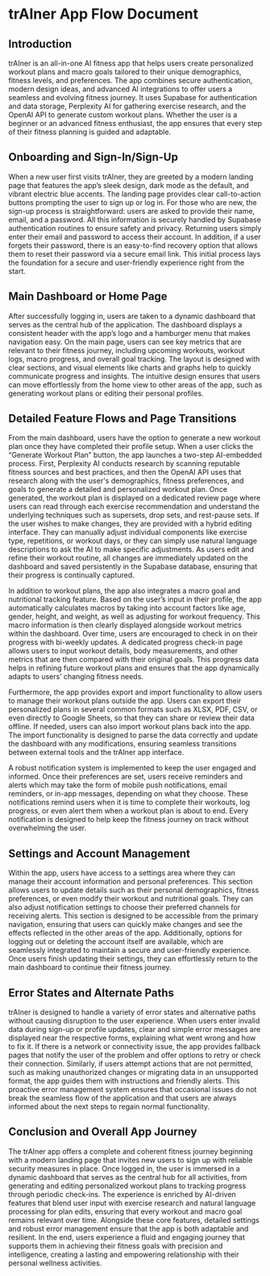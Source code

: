 # trAIner App Flow Document

## Introduction

trAIner is an all-in-one AI fitness app that helps users create personalized workout plans and macro goals tailored to their unique demographics, fitness levels, and preferences. The app combines secure authentication, modern design ideas, and advanced AI integrations to offer users a seamless and evolving fitness journey. It uses Supabase for authentication and data storage, Perplexity AI for gathering exercise research, and the OpenAI API to generate custom workout plans. Whether the user is a beginner or an advanced fitness enthusiast, the app ensures that every step of their fitness planning is guided and adaptable.

## Onboarding and Sign-In/Sign-Up

When a new user first visits trAIner, they are greeted by a modern landing page that features the app’s sleek design, dark mode as the default, and vibrant electric blue accents. The landing page provides clear call-to-action buttons prompting the user to sign up or log in. For those who are new, the sign-up process is straightforward: users are asked to provide their name, email, and a password. All this information is securely handled by Supabase authentication routines to ensure safety and privacy. Returning users simply enter their email and password to access their account. In addition, if a user forgets their password, there is an easy-to-find recovery option that allows them to reset their password via a secure email link. This initial process lays the foundation for a secure and user-friendly experience right from the start.

## Main Dashboard or Home Page

After successfully logging in, users are taken to a dynamic dashboard that serves as the central hub of the application. The dashboard displays a consistent header with the app’s logo and a hamburger menu that makes navigation easy. On the main page, users can see key metrics that are relevant to their fitness journey, including upcoming workouts, workout logs, macro progress, and overall goal tracking. The layout is designed with clear sections, and visual elements like charts and graphs help to quickly communicate progress and insights. The intuitive design ensures that users can move effortlessly from the home view to other areas of the app, such as generating workout plans or editing their personal profiles.

## Detailed Feature Flows and Page Transitions

From the main dashboard, users have the option to generate a new workout plan once they have completed their profile setup. When a user clicks the “Generate Workout Plan” button, the app launches a two-step AI-embedded process. First, Perplexity AI conducts research by scanning reputable fitness sources and best practices, and then the OpenAI API uses that research along with the user's demographics, fitness preferences, and goals to generate a detailed and personalized workout plan. Once generated, the workout plan is displayed on a dedicated review page where users can read through each exercise recommendation and understand the underlying techniques such as supersets, drop sets, and rest-pause sets. If the user wishes to make changes, they are provided with a hybrid editing interface. They can manually adjust individual components like exercise type, repetitions, or workout days, or they can simply use natural language descriptions to ask the AI to make specific adjustments. As users edit and refine their workout routine, all changes are immediately updated on the dashboard and saved persistently in the Supabase database, ensuring that their progress is continually captured.

In addition to workout plans, the app also integrates a macro goal and nutritional tracking feature. Based on the user’s input in their profile, the app automatically calculates macros by taking into account factors like age, gender, height, and weight, as well as adjusting for workout frequency. This macro information is then clearly displayed alongside workout metrics within the dashboard. Over time, users are encouraged to check in on their progress with bi-weekly updates. A dedicated progress check-in page allows users to input workout details, body measurements, and other metrics that are then compared with their original goals. This progress data helps in refining future workout plans and ensures that the app dynamically adapts to users’ changing fitness needs.

Furthermore, the app provides export and import functionality to allow users to manage their workout plans outside the app. Users can export their personalized plans in several common formats such as XLSX, PDF, CSV, or even directly to Google Sheets, so that they can share or review their data offline. If needed, users can also import workout plans back into the app. The import functionality is designed to parse the data correctly and update the dashboard with any modifications, ensuring seamless transitions between external tools and the trAIner app interface.

A robust notification system is implemented to keep the user engaged and informed. Once their preferences are set, users receive reminders and alerts which may take the form of mobile push notifications, email reminders, or in-app messages, depending on what they choose. These notifications remind users when it is time to complete their workouts, log progress, or even alert them when a workout plan is about to end. Every notification is designed to help keep the fitness journey on track without overwhelming the user.

## Settings and Account Management

Within the app, users have access to a settings area where they can manage their account information and personal preferences. This section allows users to update details such as their personal demographics, fitness preferences, or even modify their workout and nutritional goals. They can also adjust notification settings to choose their preferred channels for receiving alerts. This section is designed to be accessible from the primary navigation, ensuring that users can quickly make changes and see the effects reflected in the other areas of the app. Additionally, options for logging out or deleting the account itself are available, which are seamlessly integrated to maintain a secure and user-friendly experience. Once users finish updating their settings, they can effortlessly return to the main dashboard to continue their fitness journey.

## Error States and Alternate Paths

trAIner is designed to handle a variety of error states and alternative paths without causing disruption to the user experience. When users enter invalid data during sign-up or profile updates, clear and simple error messages are displayed near the respective forms, explaining what went wrong and how to fix it. If there is a network or connectivity issue, the app provides fallback pages that notify the user of the problem and offer options to retry or check their connection. Similarly, if users attempt actions that are not permitted, such as making unauthorized changes or migrating data in an unsupported format, the app guides them with instructions and friendly alerts. This proactive error management system ensures that occasional issues do not break the seamless flow of the application and that users are always informed about the next steps to regain normal functionality.

## Conclusion and Overall App Journey

The trAIner app offers a complete and coherent fitness journey beginning with a modern landing page that invites new users to sign up with reliable security measures in place. Once logged in, the user is immersed in a dynamic dashboard that serves as the central hub for all activities, from generating and editing personalized workout plans to tracking progress through periodic check-ins. The experience is enriched by AI-driven features that blend user input with exercise research and natural language processing for plan edits, ensuring that every workout and macro goal remains relevant over time. Alongside these core features, detailed settings and robust error management ensure that the app is both adaptable and resilient. In the end, users experience a fluid and engaging journey that supports them in achieving their fitness goals with precision and intelligence, creating a lasting and empowering relationship with their personal wellness activities.
